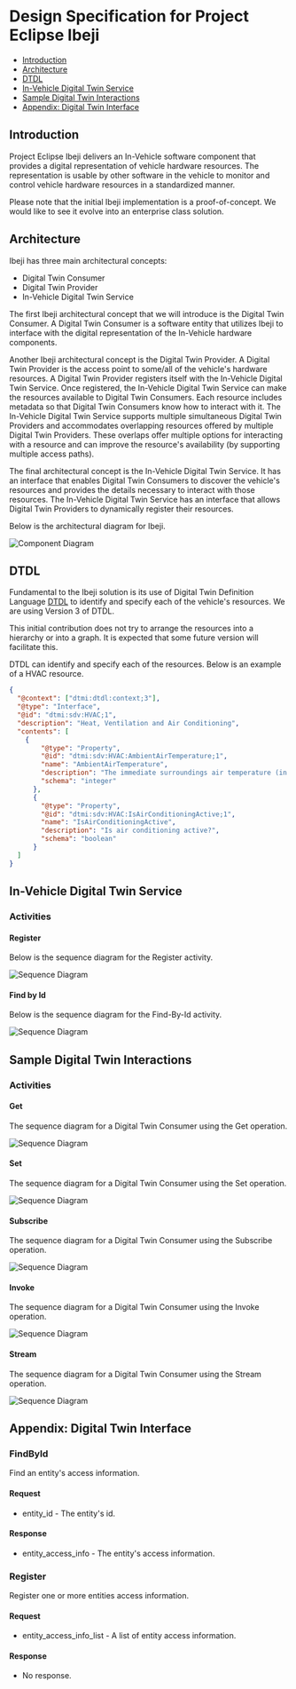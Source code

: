 # Design Specification for Project Eclipse Ibeji

- [Introduction](#introduction)
- [Architecture](#architecture)
- [DTDL](#dtdl)
- [In-Vehicle Digital Twin Service](#in-vehicle-digital-twin-service)
- [Sample Digital Twin Interactions](#sample-digital-twin-interactions)
- [Appendix: Digital Twin Interface](#appendix-digital-twin-interface)

## <a name="introduction">Introduction</a>

Project Eclipse Ibeji delivers an In-Vehicle software component that provides a digital representation of vehicle hardware resources. The representation is usable by other software in the vehicle to monitor and control vehicle hardware resources in a standardized manner.

Please note that the initial Ibeji implementation is a proof-of-concept. We would like to see it evolve into an enterprise class solution.

## <a name="architecture">Architecture</a>

Ibeji has three main architectural concepts:

- Digital Twin Consumer
- Digital Twin Provider
- In-Vehicle Digital Twin Service

The first Ibeji architectural concept that we will introduce is the Digital Twin Consumer. A Digital Twin Consumer is a software entity that utilizes Ibeji to interface with the digital representation of the In-Vehicle hardware components.

Another Ibeji architectural concept is the Digital Twin Provider. A Digital Twin Provider is the access point to some/all of the vehicle's hardware resources. A Digital Twin Provider registers itself with the In-Vehicle Digital Twin Service. Once registered, the In-Vehicle Digital Twin Service can make the resources available to Digital Twin Consumers. Each resource includes metadata so that Digital Twin Consumers know how to interact with it. The In-Vehicle Digital Twin Service supports multiple simultaneous Digital Twin Providers and accommodates overlapping resources offered by multiple Digital Twin Providers. These overlaps offer multiple options for interacting with a resource and can improve the resource's availability (by supporting multiple access paths).

The final architectural concept is the In-Vehicle Digital Twin Service. It has an interface that enables Digital Twin Consumers to discover the vehicle's resources and provides the details necessary to interact with those resources. The In-Vehicle Digital Twin Service has an interface that allows Digital Twin Providers to dynamically register their resources.

Below is the architectural diagram for Ibeji.

![Component Diagram](diagrams/ibeji_component.svg)

## <a name="dtdl">DTDL</a>

Fundamental to the Ibeji solution is its use of Digital Twin Definition Language [DTDL](https://github.com/Azure/opendigitaltwins-dtdl) to identify and specify each of the vehicle's resources.  We are using Version 3 of DTDL.

This initial contribution does not try to arrange the resources into a hierarchy or into a graph. It is expected that some future version will facilitate this.

DTDL can identify and specify each of the resources. Below is an example of a HVAC resource.

```json
{
  "@context": ["dtmi:dtdl:context;3"],
  "@type": "Interface",
  "@id": "dtmi:sdv:HVAC;1",
  "description": "Heat, Ventilation and Air Conditioning",
  "contents": [
    {
        "@type": "Property",
        "@id": "dtmi:sdv:HVAC:AmbientAirTemperature;1",
        "name": "AmbientAirTemperature",
        "description": "The immediate surroundings air temperature (in Fahrenheit).",
        "schema": "integer"
      },
      {
        "@type": "Property",
        "@id": "dtmi:sdv:HVAC:IsAirConditioningActive;1",
        "name": "IsAirConditioningActive",
        "description": "Is air conditioning active?",
        "schema": "boolean"
      }
  ]
}
```

## <a name="in-vehicle-digital-twin-service">In-Vehicle Digital Twin Service</a>

### Activities

#### Register

Below is the sequence diagram for the Register activity.

![Sequence Diagram](diagrams/register_sequence.svg)

#### Find by Id

Below is the sequence diagram for the Find-By-Id activity.

![Sequence Diagram](diagrams/findbyid_sequence.svg)

## <a name="sample-digital-twin-interactions">Sample Digital Twin Interactions</a>

### Activities

#### Get

The sequence diagram for a Digital Twin Consumer using the Get operation.

![Sequence Diagram](diagrams/get_sequence.svg)

#### Set

The sequence diagram for a Digital Twin Consumer using the Set operation.

![Sequence Diagram](diagrams/set_sequence.svg)

#### Subscribe

The sequence diagram for a Digital Twin Consumer using the Subscribe operation.

![Sequence Diagram](diagrams/subscribe_sequence.svg)

#### Invoke

The sequence diagram for a Digital Twin Consumer using the Invoke operation.

![Sequence Diagram](diagrams/invoke_sequence.svg)

#### Stream

The sequence diagram for a Digital Twin Consumer using the Stream operation.

![Sequence Diagram](diagrams/stream_sequence.svg)

## <a name="appendix-digital-twin-interface">Appendix: Digital Twin Interface</a>

### FindById

Find an entity's access information.

#### Request

- entity_id - The entity's id.

#### Response

- entity_access_info - The entity's access information.

### Register

Register one or more entities access information.

#### Request

- entity_access_info_list - A list of entity access information.

#### Response

- No response.

